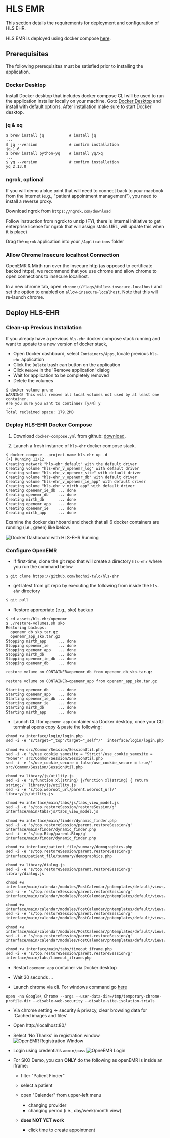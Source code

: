 # HLS EMR 

This section details the requirements for deployment and configuration of HLS EHR.

HLS EMR is deployed using docker compose [here](https://github.com/bochoi-twlo/hls-ehr/blob/main/assets/hls-ehr/docker-compose.yml).



## Prerequisites

The following prerequisites must be satisfied prior to installing the application.

### Docker Desktop

Install Docker desktop that includes docker compose CLI will be used to run the application installer locally on your machine.
Goto [Docker Desktop](https://www.docker.com/products/docker-desktop) and install with default options.
After installation make sure to start Docker desktop.

### jq & xq

```shell
$ brew install jq           # install jq
...
$ jq --version              # confirm installation
jq-1.6
$ brew install python-yq    # install yq/xq
...
$ yq --version              # confirm installation
yq 2.13.0
```

### ngrok, optional

If you will demo a blue print that will need to connect back to your macbook from the internet (e.g., "patient appointment management"), you need to install a reverse proxy.

Download ngrok from `https://ngrok.com/download`

Follow instruction from ngrok to unzip (FYI, there is internal initiative to get enterprise license for ngrok that will assign static URL, will update this when it is place)

Drag the `ngrok` application into your `/Applications` folder

### Allow Chrome Insecure localhost Connection

OpenEMR & Mirth run over the insecure http (as opposed to certificate backed https), we recommend that you use chrome and allow chrome to open connections to insecure localhost.

In a new chrome tab, open `chrome://flags/#allow-insecure-localhost` and set the option to enabled on `allow-insecure-localhost`.
Note that this will re-launch chrome.



## Deploy HLS-EHR

### Clean-up Previous Installation
If you already have a previous `hls-ehr` docker compose stack running and want to update to a new version of docker stack,

- Open Docker dashboard, select `Containers/Apps`, locate previous `hls-ehr` application
- Click the `Delete` trash can button on the application
- Click `Remove` in the 'Remove application' dialog
- Wait for application to be completely removed
- Delete the volumes
```shell
$ docker volume prune
WARNING! This will remove all local volumes not used by at least one container.
Are you sure you want to continue? [y/N] y
...
Total reclaimed space: 179.2MB
```

### Deploy HLS-EHR Docker Compose

1. Download `docker-compose.yml` from github: 
[download](https://raw.githubusercontent.com/bochoi-twlo/hls-ehr/main/assets/hls-ehr/docker-compose.yml).

2. Launch a fresh instance of `hls-ehr` docker compose stack.

```shell
$ docker-compose --project-name hls-ehr up -d
[+] Running 12/12
Creating network "hls-ehr_default" with the default driver
Creating volume "hls-ehr_v_openemr_log" with default driver
Creating volume "hls-ehr_v_openemr_site" with default driver
Creating volume "hls-ehr_v_openemr_db" with default driver
Creating volume "hls-ehr_v_openemr_ie_app" with default driver
Creating volume "hls-ehr_v_mirth_app" with default driver
Creating openemr_ie_db ... done
Creating openemr_db    ... done
Creating mirth_db      ... done
Creating openemr_app   ... done
Creating openemr_ie    ... done
Creating mirth_app     ... done
```

Examine the docker dashboard and check that all 6 docker containers are running (i.e., green) like below.

![Docker Dashboard with HLS-EHR Running](assets/hls-ehr/images/docker-dashboard.png)


### Configure OpenEMR

- If first-time, clone the git repo that will create a directory `hls-ehr` where you run the command below
```shell
$ git clone https://github.com/bochoi-twlo/hls-ehr
```

- get latest from git repo by executing the following from inside the `hls-ehr` directory
```shell
$ git pull
```

- Restore appropriate (e.g., sko) backup
```shell
$ cd assets/hls-ehr/openemr
$ ./restore-volumes.sh sko
Restoring backups:
  openemr_db_sko.tar.gz
  openemr_app_sko.tar.gz
Stopping mirth_app     ... done
Stopping openemr_ie    ... done
Stopping openemr_app   ... done
Stopping mirth_db      ... done
Stopping openemr_ie_db ... done
Stopping openemr_db    ... done

restore volume on CONTAINER=openemr_db from openemr_db_sko.tar.gz

restore volume on CONTAINER=openemr_app from openemr_app_sko.tar.gz

Starting openemr_db    ... done
Starting openemr_app   ... done
Starting openemr_ie_db ... done
Starting openemr_ie    ... done
Starting mirth_db      ... done
Starting mirth_app     ... done
```

- Launch CLI for `openemr_app` container via Docker desktop, once your CLI terminal opens copy & paste the following:
```shell
chmod +w interface/login/login.php
sed -i -e 's/target="_top"/target="_self"/'  interface/login/login.php

chmod +w src/Common/Session/SessionUtil.php
sed -i -e 's/use_cookie_samesite = "Strict"/use_cookie_samesite = "None"/' src/Common/Session/SessionUtil.php
sed -i -e 's/use_cookie_secure = false/use_cookie_secure = true/' src/Common/Session/SessionUtil.php

chmod +w library/js/utility.js
sed -i -e 's/function xl(string) {/function xl(string) { return string;/' library/js/utility.js
sed -i -e 's/top.webroot_url/parent.webroot_url/' library/js/utility.js

chmod +w interface/main/tabs/js/tabs_view_model.js
sed -i -e 's/top.restoreSession/restoreSession/g' interface/main/tabs/js/tabs_view_model.js

chmod +w interface/main/finder/dynamic_finder.php
sed -i -e 's/top.restoreSession/parent.restoreSession/g' interface/main/finder/dynamic_finder.php
sed -i -e 's/top.Rtop/parent.Rtop/g' interface/main/finder/dynamic_finder.php

chmod +w interface/patient_file/summary/demographics.php
sed -i -e 's/top.restoreSession/parent.restoreSession/g' interface/patient_file/summary/demographics.php

chmod +w library/dialog.js
sed -i -e 's/top.restoreSession/parent.restoreSession/g' library/dialog.js

chmod +w interface/main/calendar/modules/PostCalendar/pntemplates/default/views/day/ajax_template.html
sed -i -e 's/top.restoreSession/parent.restoreSession/g' interface/main/calendar/modules/PostCalendar/pntemplates/default/views/day/ajax_template.html

chmod +w interface/main/calendar/modules/PostCalendar/pntemplates/default/views/week/ajax_template.html
sed -i -e 's/top.restoreSession/parent.restoreSession/g' interface/main/calendar/modules/PostCalendar/pntemplates/default/views/week/ajax_template.html

chmod +w interface/main/calendar/modules/PostCalendar/pntemplates/default/views/month/ajax_template.html
sed -i -e 's/top.restoreSession/parent.restoreSession/g' interface/main/calendar/modules/PostCalendar/pntemplates/default/views/month/ajax_template.html

chmod +w interface/main/tabs/timeout_iframe.php
sed -i -e 's/top.restoreSession/parent.restoreSession/g' interface/main/tabs/timeout_iframe.php

```

- Restart `openemr_app` container via Docker desktop

- Wait 30 seconds ...

- Launch chrome via cli. For windows command go [here](https://stackoverflow.com/questions/3102819/disable-same-origin-policy-in-chrome)
```shell
open -na Google\ Chrome --args --user-data-dir=/tmp/temporary-chrome-profile-dir --disable-web-security --disable-site-isolation-trials
```

- Via chrome setting -> security & privacy, clear browsing data for 'Cached images and files'

- Open http://localhost:80/

- Select 'No Thanks' in registration window ![OpenEMR Registration Window](assets/hls-ehr/images/openemr-registration.png)

- Login using credentials `admin/pass` ![OpneEMR Login](assets/hls-ehr/images/openemr-login.png)

- For SKO Demo, you can **ONLY** do the following as openEMR is inside an iframe:

  - filter "Patient Finder"
  - select a patient
  - open "Calender" from upper-left menu
    - changing provider
    - changing period (i.e., day/week/month view)

  - **does NOT YET work**

    - click time to create appointment
